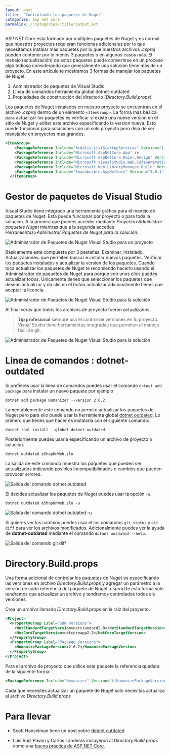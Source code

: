 ```yaml
---
layout: post
title:  "Controlando los paquetes de Nuget"
categories: asp net core
permalink: /:categories/:title:output_ext
---
```


ASP.NET Core esta formado por múltiples paquetes de Nuget y es normal que nuestros proyectos requieran funciones adicionales por lo que necesitamos instalar más paquetes por lo que nuestros archivos _.csproj_ pueden contener por lo menos 3 paquetes o en algunos casos más. El manejo (actualización) de estos paquetes puede convertirse en un proceso algo tedioso considerando que generalmente una solución tiene más de un proyecto. En este artículo te mostramos 3 formas de manejar los paquetes de Nuget.

1. Administrador de paquetes de Visual Studio
2. Linea de comandos herramienta global dotnet-outdated
3. Propiedades de construcción del directorio (_Directory.Build.props_)

Los paquetes de Nuget instalados en nuestro proyecto se encuentran en el archivo _.csproj_ dentro de un elemento `<ItemGroup>`. La forma mas básica para actualizar los paquetes es verificar si existe una nueve versión en el sitio de Nuget y editar este archivo especificando la version nueva. Esto puede funcionar para soluciones con un solo proyecto pero deja de ser manejable en proyectos mas grandes.

```xml
<ItemGroup>
    <PackageReference Include="Ardalis.ListStartupServices" Version="1.1.3" />
    <PackageReference Include="Microsoft.AspNetCore.App" />
    <PackageReference Include="Microsoft.AspNetCore.Razor.Design" Version="2.2.0" PrivateAssets="All" />
    <PackageReference Include="Microsoft.VisualStudio.Web.CodeGeneration.Design" Version="2.2.3" />
    <PackageReference Include="Microsoft.Web.LibraryManager.Build" Version="1.0.172" />
    <PackageReference Include="Swashbuckle.AspNetCore" Version="4.0.1" />
  </ItemGroup>
```

# Gestor de paquetes de Visual Studio

Visual Studio tiene integrado una herramienta gráfica para el manejo de paquetes de Nuget. Esta puede funcionar por proyecto o para toda la solución. A la primera que puedes acceder mediante _Proyecto>Administrar paquetes Nuget_ mientras que a la segunda accedes _Herramientas>Administrar Paquetes de Nuget para la solución_.

<img data-src="/img/NugetVisualStudio.webp" class="lazyload"  alt="Administrador de Paquetes de Nuget Visual Studio para un proyecto">

Básicamente esta compuesta por 3 pestañas: Examinar, Instalado, Actualizaciones: que permiten buscar e instalar nuevos paquetes. Verificar los paquetes instalados y actualizar la version de los paquetes. Cuando toca actualizar los paquetes de Nuget te recomiendo hacerlo usando el Administrador de paquetes de Nuget para porque con unos clics puedes actualizar todos. Unicamente tienes que seleccionar los paquetes que deseas actualizar y da clic en el botón actualizar adicionalmente tienes que aceptar la licencia.

<img data-src="/img/NugetSolucion.webp" class="lazyload"  alt="Administrador de Paquetes de Nuget Visual Studio para la solución">

Al final veras que todos los archivos de proyecto fueron actualizados.

> **Tip profesional** siempre usa el control de versiones en tu proyecto. Visual Studio tiene herramientas integradas que permiten el manejo fácil de git.

<img data-src="/img/TeamExplorerNuget.webp" class="lazyload"  alt="Administrador de Paquetes de Nuget Visual Studio para la solución">

# Linea de comandos : **dotnet-outdated**

Si prefieres usar la linea de comandos puedes usar el comando `dotnet add package` para instalar un nuevo paquete por ejemplo

```console
dotnet add package Humanizer --version 2.6.2
```

Lamentablemente este comando no permite actualizar los paquetes de Nuget pero para ello puede usar la herramienta global [dotnet outdated](https://github.com/jerriep/dotnet-outdated). Lo primero que tienes que hacer es instalarla con el siguiente comando:

```console
dotnet tool install --global dotnet-outdated
```

Posteriormente puedes usarla especificando un archivo de proyecto o solución.

```console
dotnet outdated eShopOnWeb.sln
```

La salida de este comando muestra los paquetes que pueden ser actualizados indicando posibles incompatibilidades o cambios que pueden provocar errores.

<img data-src="/img/dotnet-outdated.webp" class="lazyload"  alt="Salida del comando dotnet outdated">

Si decides actualizar los paquetes de Nuget puedes usar la opción `-u`.

```console
dotnet outdated eShopOnWeb.sln -u
```

<img data-src="/img/CliUpdate.webp" class="lazyload"  alt="Salida del comando dotnet outdated -u">

Si quieres ver los cambios puedes usar el los comandos `git status` y `git diff` para ver los archivos modificados. Adicionalmente puedes ver la ayuda de **dotnet-outdated** mediante el comando `dotnet outdated --help`.

<img data-src="/img/CLIDiferencias.webp" class="lazyload"  alt="Salida del comando git diff">

# Directory.Build.props

Una forma adicional de controlar los paquetes de Nuget es especificando las versiones en archivo _Directory.Build.props_ y agregar un parámetro a la versión de cada referencia del paquete de Nuget _.csproj_.De esta forma solo tendremos que actualizar un archivo y tendremos controlados todos als versiones.

Crea un archivo llamado _Directory.Build.props_ en la raíz del proyecto.

```xml
<Project>
  <PropertyGroup Label="SDK Versions">
    <NetStandardTargetVersion>netstandard2.0</NetStandardTargetVersion>
    <NetCoreTargetVersion>netcoreapp2.2</NetCoreTargetVersion>
  </PropertyGroup>
  <PropertyGroup Label="Package Versions">
    <HumanizePackageVersion>2.6.2</HumanizePackageVersion>
  </PropertyGroup>
</Project>
```

Para el archivo de proyecto que utilice este paquete la referencia quedara de la siguiente forma:

```xml
<PackageReference Include="Humanizer" Version="$(HumanizePackageVersion)" />
```

Cada que necesites actualizar un paquete de Nuget solo necesitas actualiza el archivo _Directory.Build.props_

# Para llevar

* Scott Hanselman tiene un post sobre [dotnet outdated](https://www.hanselman.com/blog/dotnetOutdatedHelpsYouKeepYourProjectsUpToDate.aspx)

* Luis Ruiz Pavón y Carlos Landeras incluyerón al _Directory.Build.props_ como una [buena práctica de ASP.NET Core](https://youtu.be/YMJJh3sNu3o?t=1161).
